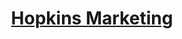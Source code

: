 <div align="center">
  <h1>
    <a href="https://hopkinsmarketing.org" target="_blank" rel="noopener noreferrer">
      Hopkins Marketing
    </a>
  </h1>
</div>
